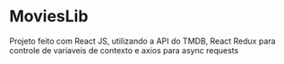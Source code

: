 # MoviesLib

Projeto feito com React JS, utilizando a API do TMDB, React Redux para controle de variaveis de contexto e axios para async requests
